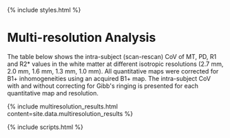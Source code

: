 ---
---

{% include styles.html %}

# Multi-resolution Analysis

The table below shows the intra-subject (scan-rescan) CoV of MT, PD, R1 and R2* values in the white matter at different isotropic resolutions (2.7 mm, 2.0 mm, 1.6 mm, 1.3 mm, 1.0 mm). All quantitative maps were corrected for B1+ inhomogeneities using an acquired B1+ map. The intra-subject CoV with and without correcting for Gibb's ringing is presented for each quantitative map and resolution.

{% include multiresolution_results.html content=site.data.multiresolution_results %}

{% include scripts.html %}